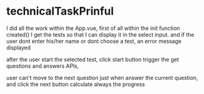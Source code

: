 # technicalTaskPrinful

I did all the work within the App.vue,
first of all within the init function created() I get the tests so that I can display it in the select input. and if the user dont enter his/her name or dont choose a test, an error message displayed

after the user start the selected test, click start button trigger the get questions and answers APIs,


user can't move to the next question just when answer the current question,  and click the next button calculate always the progress


